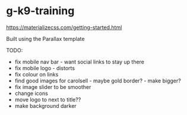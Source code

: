 # g-k9-training

https://materializecss.com/getting-started.html

Built using the Parallax template

TODO:
- fix mobile nav bar - want social links to stay up there
- fix mobile logo - distorts
- fix colour on links
- find good images for carolsell - maybe gold border? - make bigger?
- fix image slider to be smoother
- change icons
- move logo to next to title??
- make background darker